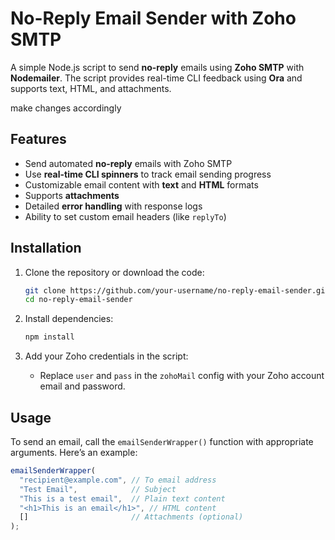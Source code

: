 

# No-Reply Email Sender with Zoho SMTP

A simple Node.js script to send **no-reply** emails using **Zoho SMTP** with **Nodemailer**. The script provides real-time CLI feedback using **Ora** and supports text, HTML, and attachments.

make changes accordingly

## Features

- Send automated **no-reply** emails with Zoho SMTP
- Use **real-time CLI spinners** to track email sending progress
- Customizable email content with **text** and **HTML** formats
- Supports **attachments**
- Detailed **error handling** with response logs
- Ability to set custom email headers (like `replyTo`)

## Installation

1. Clone the repository or download the code:
   ```bash
   git clone https://github.com/your-username/no-reply-email-sender.git
   cd no-reply-email-sender
   ```

2. Install dependencies:
   ```bash
   npm install
   ```

3. Add your Zoho credentials in the script:
   - Replace `user` and `pass` in the `zohoMail` config with your Zoho account email and password.

## Usage

To send an email, call the `emailSenderWrapper()` function with appropriate arguments. Here’s an example:

```js
emailSenderWrapper(
  "recipient@example.com", // To email address
  "Test Email",            // Subject
  "This is a test email",  // Plain text content
  "<h1>This is an email</h1>", // HTML content
  []                       // Attachments (optional)
);
```
